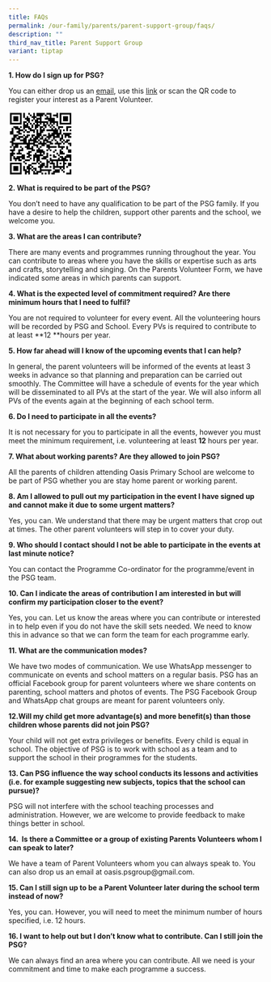 ```yaml
---
title: FAQs
permalink: /our-family/parents/parent-support-group/faqs/
description: ""
third_nav_title: Parent Support Group
variant: tiptap
---
```

<p><strong>1. How do I sign up for PSG?</strong>
</p>
<p>You can either drop us an <a href="oasis.psgroup@gmail.com" rel="noopener noreferrer nofollow" target="_blank">email</a>, use this <a href="https://tinyurl.com/PV-Registration-2025" rel="noopener noreferrer nofollow" target="_blank">link</a> or scan the QR
code to register your interest as a Parent Volunteer.</p>
<div class="isomer-image-wrapper">
<img style="width: 25%;" height="auto" width="100%" alt="" src="/images/psg_reg_2025.png">
</div>
<p><strong>2. What is required to be part of the PSG?</strong>
</p>
<p>You don’t need to have any qualification to be part of the PSG family.
If you have a desire to help the children, support other parents and the
school, we welcome you.</p>
<p><strong>3. What are the areas I can contribute?</strong>
</p>
<p>There are many events and programmes running throughout the year. You
can contribute to areas where you have the skills or expertise such as
arts and crafts, storytelling and singing. On the Parents Volunteer Form,
we have indicated some areas in which parents can support.</p>
<p><strong>4. What is the expected level of commitment required? Are there minimum hours that I need to fulfil?</strong>
</p>
<p>You are not required to volunteer for every event. All the volunteering
hours will be recorded by PSG and School. Every PVs is required to contribute
to at least **12 **hours per year.</p>
<p><strong>5. How far ahead will I know of the upcoming events that I can help?</strong>
</p>
<p>In general, the parent volunteers will be informed of the events at least
3 weeks in advance so that planning and preparation can be carried out
smoothly. The Committee will have a schedule of events for the year which
will be disseminated to all PVs at the start of the year. We will also
inform all PVs of the events again at the beginning of each school term.</p>
<p><strong>6. Do I need to participate in all the events?</strong>
</p>
<p>It is not necessary for you to participate in all the events, however
you must meet the minimum requirement, i.e. volunteering at least <strong>12</strong> hours
per year.</p>
<p><strong>7. What about working parents? Are they allowed to join PSG?</strong>
</p>
<p>All the parents of children attending Oasis Primary School are welcome
to be part of PSG whether you are stay home parent or working parent.</p>
<p><strong>8. Am I allowed to pull out my participation in the event I have signed up and cannot make it due to some urgent matters?</strong>
</p>
<p>Yes, you can. We understand that there may be urgent matters that crop
out at times. The other parent volunteers will step in to cover your duty.</p>
<p><strong>9. Who should I contact should I not be able to participate in the events at last minute notice?</strong>
</p>
<p>You can contact the Programme Co-ordinator for the programme/event in
the PSG team.</p>
<p><strong>10. Can I indicate the areas of contribution I am interested in but will confirm my participation closer to the event?</strong>
</p>
<p>Yes, you can. Let us know the areas where you can contribute or interested
in to help even if you do not have the skill sets needed. We need to know
this in advance so that we can form the team for each programme early.</p>
<p><strong>11. What are the communication modes?</strong>
</p>
<p>We have two modes of communication. We use WhatsApp messenger to communicate
on events and school matters on a regular basis. PSG has an official Facebook
group for parent volunteers where we share contents on parenting, school
matters and photos of events. The PSG Facebook Group and WhatsApp chat
groups are meant for parent volunteers only.</p>
<p><strong>12.Will my child get more advantage(s) and more benefit(s) than those children whose parents did not join PSG?</strong>
</p>
<p>Your child will not get extra privileges or benefits. Every child is equal
in school. The objective of PSG is to work with school as a team and to
support the school in their programmes for the students.</p>
<p><strong>13. Can PSG influence the way school conducts its lessons and activities (i.e. for example suggesting new subjects, topics that the school can pursue)?</strong>
</p>
<p>PSG will not interfere with the school teaching processes and administration.
However, we are welcome to provide feedback to make things better in school.</p>
<p><strong>14.&nbsp; Is there a Committee or a group of existing Parents Volunteers whom I can speak to later?</strong>
</p>
<p>We have a team of Parent Volunteers whom you can always speak to. You
can also drop us an email at oasis.psgroup@gmail.com.</p>
<p><strong>15. Can I still sign up to be a Parent Volunteer later during the school term instead of now?</strong>
</p>
<p>Yes, you can. However, you will need to meet the minimum number of hours
specified, i.e. 12 hours.</p>
<p><strong>16. I want to help out but I don’t know what to contribute. Can I still join the PSG?</strong>
</p>
<p>We can always find an area where you can contribute. All we need is your
commitment and time to make each programme a success.</p>